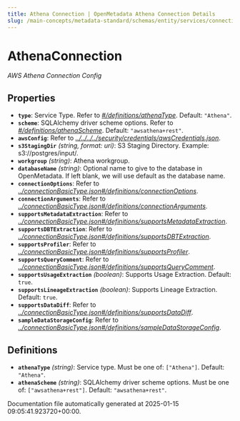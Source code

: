 ```yaml
---
title: Athena Connection | OpenMetadata Athena Connection Details
slug: /main-concepts/metadata-standard/schemas/entity/services/connections/database/athenaconnection
---
```


# AthenaConnection

*AWS Athena Connection Config*

## Properties

- **`type`**: Service Type. Refer to *[#/definitions/athenaType](#definitions/athenaType)*. Default: `"Athena"`.
- **`scheme`**: SQLAlchemy driver scheme options. Refer to *[#/definitions/athenaScheme](#definitions/athenaScheme)*. Default: `"awsathena+rest"`.
- **`awsConfig`**: Refer to *[../../../../security/credentials/awsCredentials.json](#/../../../security/credentials/awsCredentials.json)*.
- **`s3StagingDir`** *(string, format: uri)*: S3 Staging Directory. Example: s3://postgres/input/.
- **`workgroup`** *(string)*: Athena workgroup.
- **`databaseName`** *(string)*: Optional name to give to the database in OpenMetadata. If left blank, we will use default as the database name.
- **`connectionOptions`**: Refer to *[../connectionBasicType.json#/definitions/connectionOptions](#/connectionBasicType.json#/definitions/connectionOptions)*.
- **`connectionArguments`**: Refer to *[../connectionBasicType.json#/definitions/connectionArguments](#/connectionBasicType.json#/definitions/connectionArguments)*.
- **`supportsMetadataExtraction`**: Refer to *[../connectionBasicType.json#/definitions/supportsMetadataExtraction](#/connectionBasicType.json#/definitions/supportsMetadataExtraction)*.
- **`supportsDBTExtraction`**: Refer to *[../connectionBasicType.json#/definitions/supportsDBTExtraction](#/connectionBasicType.json#/definitions/supportsDBTExtraction)*.
- **`supportsProfiler`**: Refer to *[../connectionBasicType.json#/definitions/supportsProfiler](#/connectionBasicType.json#/definitions/supportsProfiler)*.
- **`supportsQueryComment`**: Refer to *[../connectionBasicType.json#/definitions/supportsQueryComment](#/connectionBasicType.json#/definitions/supportsQueryComment)*.
- **`supportsUsageExtraction`** *(boolean)*: Supports Usage Extraction. Default: `true`.
- **`supportsLineageExtraction`** *(boolean)*: Supports Lineage Extraction. Default: `true`.
- **`supportsDataDiff`**: Refer to *[../connectionBasicType.json#/definitions/supportsDataDiff](#/connectionBasicType.json#/definitions/supportsDataDiff)*.
- **`sampleDataStorageConfig`**: Refer to *[../connectionBasicType.json#/definitions/sampleDataStorageConfig](#/connectionBasicType.json#/definitions/sampleDataStorageConfig)*.
## Definitions

- **`athenaType`** *(string)*: Service type. Must be one of: `["Athena"]`. Default: `"Athena"`.
- **`athenaScheme`** *(string)*: SQLAlchemy driver scheme options. Must be one of: `["awsathena+rest"]`. Default: `"awsathena+rest"`.


Documentation file automatically generated at 2025-01-15 09:05:41.923720+00:00.
